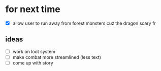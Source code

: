 

# for next time
- [x] allow user to run away from forest monsters cuz the dragon scary fr

## ideas

- [ ] work on loot system
- [ ] make combat more streamlined (less text)
- [ ] come up with story
